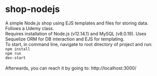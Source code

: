 # shop-nodejs
A simple Node.js shop using EJS templates and files for storing data. Follows a Udemy class.
<br/>
Requires installation of Node.js (v12.14.1) and MySQL (v8.0.19). Uses Sequelize ORM for DB interaction and EJS for templating.
<br/>
To start, in command line, navigate to root directory of project and run:
<br/>
<code>npm install</code>
<br/>
<code>npm run dev-start</code>
<br/>
<br/>
Afterwards, you can reach it by going to: http://localhost:3000/